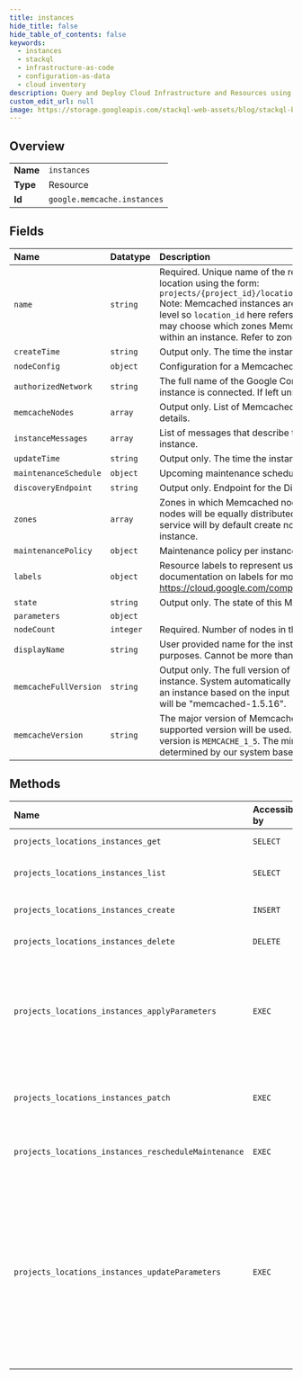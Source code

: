 ```yaml
---
title: instances
hide_title: false
hide_table_of_contents: false
keywords:
  - instances
  - stackql
  - infrastructure-as-code
  - configuration-as-data
  - cloud inventory
description: Query and Deploy Cloud Infrastructure and Resources using SQL
custom_edit_url: null
image: https://storage.googleapis.com/stackql-web-assets/blog/stackql-blog-post-featured-image.png
---
```

  
    

## Overview
<table><tbody>
<tr><td><b>Name</b></td><td><code>instances</code></td></tr>
<tr><td><b>Type</b></td><td>Resource</td></tr>
<tr><td><b>Id</b></td><td><code>google.memcache.instances</code></td></tr>
</tbody></table>

## Fields
| Name | Datatype | Description |
|:-----|:---------|:------------|
| `name` | `string` | Required. Unique name of the resource in this scope including project and location using the form: `projects/{project_id}/locations/{location_id}/instances/{instance_id}` Note: Memcached instances are managed and addressed at the regional level so `location_id` here refers to a Google Cloud region; however, users may choose which zones Memcached nodes should be provisioned in within an instance. Refer to zones field for more details. |
| `createTime` | `string` | Output only. The time the instance was created. |
| `nodeConfig` | `object` | Configuration for a Memcached Node. |
| `authorizedNetwork` | `string` | The full name of the Google Compute Engine [network](https://cloud.google.com/compute/docs/networks-and-firewalls#networks) to which the instance is connected. If left unspecified, the `default` network will be used. |
| `memcacheNodes` | `array` | Output only. List of Memcached nodes. Refer to Node message for more details. |
| `instanceMessages` | `array` | List of messages that describe the current state of the Memcached instance. |
| `updateTime` | `string` | Output only. The time the instance was updated. |
| `maintenanceSchedule` | `object` | Upcoming maintenance schedule. |
| `discoveryEndpoint` | `string` | Output only. Endpoint for the Discovery API. |
| `zones` | `array` | Zones in which Memcached nodes should be provisioned. Memcached nodes will be equally distributed across these zones. If not provided, the service will by default create nodes in all zones in the region for the instance. |
| `maintenancePolicy` | `object` | Maintenance policy per instance. |
| `labels` | `object` | Resource labels to represent user-provided metadata. Refer to cloud documentation on labels for more details. https://cloud.google.com/compute/docs/labeling-resources |
| `state` | `string` | Output only. The state of this Memcached instance. |
| `parameters` | `object` |  |
| `nodeCount` | `integer` | Required. Number of nodes in the Memcached instance. |
| `displayName` | `string` | User provided name for the instance, which is only used for display purposes. Cannot be more than 80 characters. |
| `memcacheFullVersion` | `string` | Output only. The full version of memcached server running on this instance. System automatically determines the full memcached version for an instance based on the input MemcacheVersion. The full version format will be "memcached-1.5.16". |
| `memcacheVersion` | `string` | The major version of Memcached software. If not provided, latest supported version will be used. Currently the latest supported major version is `MEMCACHE_1_5`. The minor version will be automatically determined by our system based on the latest supported minor version. |
## Methods
| Name | Accessible by | Required Params | Description |
|:-----|:--------------|:----------------|:------------|
| `projects_locations_instances_get` | `SELECT` | `name` | Gets details of a single Instance. |
| `projects_locations_instances_list` | `SELECT` | `parent` | Lists Instances in a given location. |
| `projects_locations_instances_create` | `INSERT` | `parent` | Creates a new Instance in a given location. |
| `projects_locations_instances_delete` | `DELETE` | `name` | Deletes a single Instance. |
| `projects_locations_instances_applyParameters` | `EXEC` | `name` | `ApplyParameters` restarts the set of specified nodes in order to update them to the current set of parameters for the Memcached Instance. |
| `projects_locations_instances_patch` | `EXEC` | `name` | Updates an existing Instance in a given project and location. |
| `projects_locations_instances_rescheduleMaintenance` | `EXEC` | `instance` | Reschedules upcoming maintenance event. |
| `projects_locations_instances_updateParameters` | `EXEC` | `name` | Updates the defined Memcached parameters for an existing instance. This method only stages the parameters, it must be followed by `ApplyParameters` to apply the parameters to nodes of the Memcached instance. |
